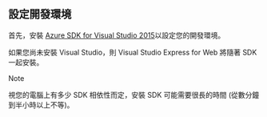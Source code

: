 ## <a name="a-namesetupdevenvaset-up-the-development-environment"></a><a name="setupdevenv"></a>設定開發環境
首先，安裝 [Azure SDK for Visual Studio 2015](http://go.microsoft.com/fwlink/?linkid=518003)以設定您的開發環境。

如果您尚未安裝 Visual Studio，則 Visual Studio Express for Web 將隨著 SDK 一起安裝。

> [!NOTE]
> 視您的電腦上有多少 SDK 相依性而定，安裝 SDK 可能需要很長的時間 (從數分鐘到半小時以上不等)。
> 
> 



<!--HONumber=Jan17_HO3-->


